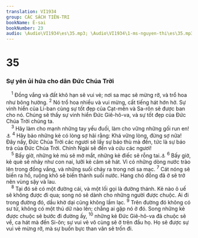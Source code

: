 ```yaml
---
translation: VI1934
group: CÁC SÁCH TIÊN-TRI
bookName: Ê-sai 
bookNumber: 23
audio: \Audio\VI1934\es\35.mp3; \Audio\VI1934\1-ms-nguyen-thi\es\35.mp3
---
```


<div class="title"><h1>35</h1><h3>Sự yên ủi hứa cho dân Đức Chúa Trời</h3></div>
<span class="verse es_35_1"> <sup>1</sup> Đồng vắng và đất khô hạn sẽ vui vẻ; nơi sa mạc sẽ mừng rỡ, và trổ hoa như bông hường. </span>
<span class="verse es_35_2"><sup>2</sup> Nó trổ hoa nhiều và vui mừng, cất tiếng hát hớn hở. Sự vinh hiển của Li-ban cùng sự tốt đẹp của Cạt-mên và Sa-rôn sẽ được ban cho nó. Chúng sẽ thấy sự vinh hiển Đức Giê-hô-va, và sự tốt đẹp của Đức Chúa Trời chúng ta. <br/></span>
<span class="verse es_35_3"> <sup>3</sup> Hãy làm cho mạnh những tay yếu đuối, làm cho vững những gối run en!<a data-toggle="tooltip" data-placement="bottom" title="He 12:12">⚓</a></span>
<span class="verse es_35_4"><sup>4</sup> Hãy bảo những kẻ có lòng sợ hãi rằng: Khá vững lòng, đừng sợ nữa! Đây nầy, Đức Chúa Trời các ngươi sẽ lấy sự báo thù mà đến, tức là sự báo trả của Đức Chúa Trời. Chính Ngài sẽ đến và cứu các ngươi! <br/></span>
<span class="verse es_35_5"> <sup>5</sup> Bấy giờ, những kẻ mù sẽ mở mắt, những kẻ điếc sẽ rỗng tai.<a data-toggle="tooltip" data-placement="bottom" title="Mat 11:5; Lu 7:22">⚓</a></span>
<span class="verse es_35_6"><sup>6</sup> Bấy giờ, kẻ què sẽ nhảy như con nai, lưỡi kẻ câm sẽ hát. Vì có những dòng nước trào lên trong đồng vắng, và những suối chảy ra trong nơi sa mạc. </span>
<span class="verse es_35_7"><sup>7</sup> Cát nóng sẽ biến ra hồ, ruộng khô sẽ biến thành suối nước. Hang chó đồng đã ở sẽ trở nên vùng sậy và lau. <br/></span>
<span class="verse es_35_8"> <sup>8</sup> Tại đó sẽ có một đường cái, và một lối gọi là đường thánh. Kẻ nào ô uế sẽ không được đi qua; song nó sẽ dành cho những người được chuộc. Ai đi trong đường đó, dầu khờ dại cũng không lầm lạc. </span>
<span class="verse es_35_9"><sup>9</sup> Trên đường đó không có sư tử, không có một thú dữ nào lên; chẳng ai gặp nó ở đó. Song những kẻ được chuộc sẽ bước đi đường ấy, </span>
<span class="verse es_35_10"><sup>10</sup> những kẻ Đức Giê-hô-va đã chuộc sẽ về, ca hát mà đến Si-ôn; sự vui vẻ vô cùng sẽ ở trên đầu họ. Họ sẽ được sự vui vẻ mừng rỡ, mà sự buồn bực than vãn sẽ trốn đi. <br/></span>
